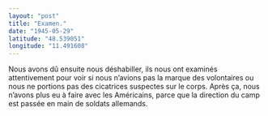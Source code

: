 ```yaml
---
layout: "post"
title: "Examen."
date: "1945-05-29"
latitude: "48.539051"
longitude: "11.491608"
---
```


Nous avons dû ensuite nous déshabiller, ils nous ont examinés attentivement pour voir si nous n’avions pas la marque des volontaires ou nous ne portions pas des cicatrices suspectes sur le corps. Après ça, nous n’avons plus eu à faire avec les Américains, parce que la direction du camp est passée en main de soldats allemands.


<div class="histoire"></div>

<div class="commentaire"></div>